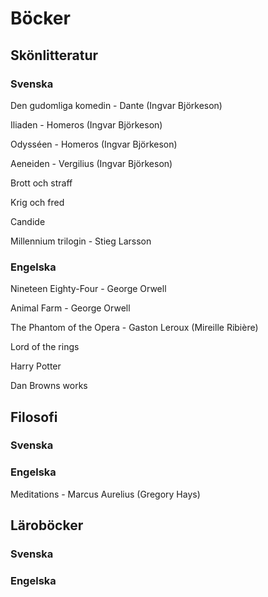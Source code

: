# Böcker

## Skönlitteratur 

### Svenska

Den gudomliga komedin - Dante (Ingvar Björkeson)

Iliaden - Homeros (Ingvar Björkeson)

Odysséen - Homeros (Ingvar Björkeson)

Aeneiden - Vergilius (Ingvar Björkeson)

Brott och straff

Krig och fred 

Candide

Millennium trilogin - Stieg Larsson 

### Engelska

Nineteen Eighty-Four - George Orwell

Animal Farm - George Orwell

The Phantom of the Opera - Gaston Leroux (Mireille Ribière)

Lord of the rings

Harry Potter

Dan Browns works

## Filosofi

### Svenska

### Engelska

Meditations - Marcus Aurelius (Gregory Hays)

## Läroböcker

### Svenska

### Engelska
